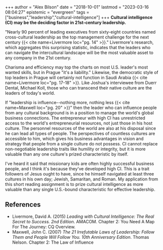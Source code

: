 +++
author = "Alex Bilson"
date = "2018-10-01"
lastmod = "2023-03-16 08:04:27"
epistemic = "evergreen"
tags = ["business","leadership","cultural-intelligence"]
+++
**Cultural intelligence (CI) may be the deciding factor in 21st-century leadership.**

"Nearly 90 percent of leading executives from sixty-eight countries named cross-cultural leadership as the top management challenge for the next century {{< cite name=Livermore loc="pg. 14" >}}."  Livermore's research, which aggregates this surprising statistic, indicates that the leaders who can navigate the intercultural landscape will be the most valuable asset to any company in the 21st century.

Charisma and efficiency may top the charts on most U.S. leader's most wanted skills, but in Prague "it's a liability."  Likewise, the democratic style of top leaders in Prague will certainly not function in Saudi Arabia {{< cite name=Livermore loc="pg. 17-18" >}}.  Like Joshua's interviewee from Duerr Dental, Michael Koll, those who can transcend their native culture are the leaders of today's world.

If "leadership is influence--nothing more, nothing less {{< cite name=Maxwell loc="pg. 20" >}}" then the leader who can influence people from any cultural background is in a position to manage the world's global business connections.  The entrepreneur with high CI has unrestricted access to the world's entrepreneurial resources, not just those in his host culture.  The personnel resources of the world are also at his disposal since he can lead all types of people.  The perspectives of countless cultures are accessible to him, which gives his business advantages in vision and strategy that people from a single culture do not possess.  CI cannot replace non-negotiable leadership traits like humility or integrity, but it is more valuable than any one culture's prized characteristic by itself.

I've heard it said that missionary kids are often highly successful business people, and I think it's because they've developed high CI.  This is a trait followers of Jesus ought to have, since he himself navigated at least three cultures in his own day; Jewish, Samaritan, and Roman.  My application from this short reading assignment is to prize cultural intelligence as more valuable than any single U.S.-bound characteristic for effective leadership.

## References

- Livermore, David A. (2015) _Leading with Cultural Intelligence: The Real Secret to Success. 2nd Edition_. AMACOM. Chapter 2: You Need A Map For The Journey: CQ Overview.
- Maxwell, John C. (2007) _The 21 Irrefutable Laws of Leadership: Follow Them and People Will Follow You. 10th Anniversary Edition_. Thomas Nelson. Chapter 2: The Law of Influence
